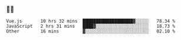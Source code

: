 ### 👨‍💻

<!--START_SECTION:waka-->

```text
Vue.js       10 hrs 32 mins  ███████████████████▓░░░░░   78.34 %
JavaScript   2 hrs 31 mins   ████▓░░░░░░░░░░░░░░░░░░░░   18.73 %
Other        16 mins         ▓░░░░░░░░░░░░░░░░░░░░░░░░   02.10 %
```

<!--END_SECTION:waka-->
